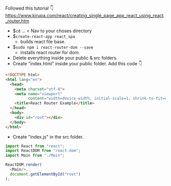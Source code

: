 Followed this tutorial 👇
https://www.kirupa.com/react/creating_single_page_app_react_using_react_router.htm

* $`cd` ... < Nav to your choses directory
* $`create-react-app react_spa`
  * builds react file base.
* $`sudo npm i react-router-dom --save`
  * installs react router for dom.
* Delete everything inside your public & src folders.
* Create "index.html" inside your public folder. Add this code 👇

```html
<!DOCTYPE html>
<html lang="en">
  <head>
    <meta charset="utf-8">
    <meta name="viewport"
          content="width=device-width, initial-scale=1, shrink-to-fit=no">
    <title>React Router Example</title>
  </head>
  <body>
    <div id="root"></div>
  </body>
</html>
```
* Create "index.js" in the src folder.

```javascript
import React from "react";
import ReactDOM from "react-dom";
import Main from "./Main";

ReactDOM.render(
  <Main/>,
  document.getElementById("root")
);
```

